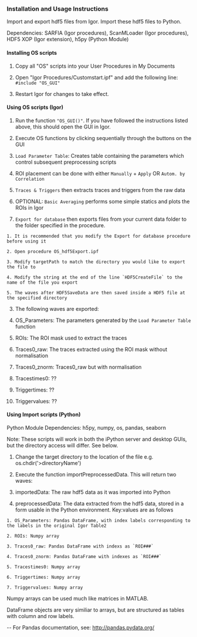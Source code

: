 ### Installation and Usage Instructions
Import and export hdf5 files from Igor. Import these hdf5 files to Python.

Dependencies: SARFIA (Igor procedures), ScanMLoader (Igor procedures), HDF5 XOP (Igor extension), h5py (Python Module)


#### Installing OS scripts

1. Copy all "OS" scripts into your User Procedures in My Documents

2. Open "Igor Procedures/Customstart.ipf" and add the following line: `#include "OS_GUI"`

3. Restart Igor for changes to take effect.


#### Using OS scripts (Igor)

1. Run the function `"OS_GUI()"`. If you have followed the instructions listed above, this should open the GUI in Igor.

2. Execute OS functions by clicking sequentially through the buttons on the GUI

  1. `Load Parameter Table`: Creates table containing the parameters which control subsequent preprocessing scripts

  2. ROI placement can be done with either `Manually` + `Apply` OR `Autom. by Correlation`

  3. `Traces & Triggers` then extracts traces and triggers from the raw data

  4. OPTIONAL: `Basic Averaging` performs some simple statics and plots the ROIs in Igor

  5. `Export for database` then exports files from your current data folder to the folder specified in the procedure.

    1. It is recommended that you modify the Export for database procedure before using it

    2. Open procedure OS_hdf5Export.ipf

    3. Modify targetPath to match the directory you would like to export the file to

    4. Modify the string at the end of the line `HDF5CreateFile` to the name of the file you export

    5. The waves after HDF5SaveData are then saved inside a HDF5 file at the specified directory

3. The following waves are exported:

  1. OS_Parameters: The parameters generated by the `Load Parameter Table` function

  2. ROIs: The ROI mask used to extract the traces

  3. Traces0_raw: The traces extracted using the ROI mask without normalisation

  4. Traces0_znorm: Traces0_raw but with normalisation

  5. Tracestimes0: ??

  6. Triggertimes: ??

  7. Triggervalues: ??


#### Using Import scripts (Python)

Python Module Dependencies: h5py, numpy, os, pandas, seaborn

Note: These scripts will work in both the iPython server and desktop GUIs, but the directory access will differ. See below.

1. Change the target directory to the location of the file e.g. os.chdir('>directoryName')

2. Execute the function importPreprocessedData. This will return two waves:

  1. importedData: The raw hdf5 data as it was imported into Python

  2. preprocessedData: The data extracted from the hdf5 data, stored in a form usable in the Python environment. Key:values are as follows

    1. OS_Parameters: Pandas DataFrame, with index labels corresponding to the labels in the original Igor Table2

    2. ROIs: Numpy array

    3. Traces0_raw: Pandas DataFrame with indexs as `ROI###`

    4. Traces0_znorm: Pandas DataFrame with indexes as `ROI###`

    5. Tracestimes0: Numpy array

    6. Triggertimes: Numpy array

    7. Triggervalues: Numpy array

Numpy arrays can be used much like matrices in MATLAB.

DataFrame objects are very similiar to arrays, but are structured as tables with column and row labels.

-- For Pandas documentation, see: http://pandas.pydata.org/

